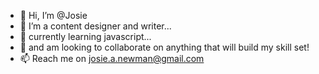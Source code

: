 - 👋 Hi, I’m @Josie
- 👀  I’m a content designer and writer...
- 🌱 currently learning javascript...
- 💞️ and am looking to collaborate on anything that will build my skill set!
- 📫 Reach me on josie.a.newman@gmail.com
<!---
JosieAilsa/JosieAilsa is a ✨ special ✨ repository because its `README.md` (this file) appears on your GitHub profile.
You can click the Preview link to take a look at your changes.
--->
